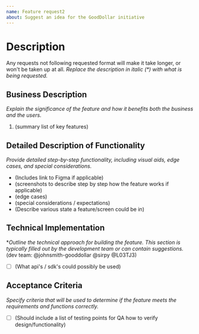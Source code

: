 ```yaml
---
name: Feature request2
about: Suggest an idea for the GoodDollar initiative
---
```



# Description 
Any requests not following requested format will make it take longer, or won't be taken up at all.
_Replace the description in italic (*) with what is being requested._


## Business Description
*Explain the significance of the feature and how it benefits both the business and the users.*

1. (summary list of key features)


## Detailed Description of Functionality
*Provide detailed step-by-step functionality, including visual aids, edge cases, and special considerations.*
- (Includes link to Figma if applicable)
- (screenshots to describe step by step how the feature works if applicable)
- (edge cases)
- (special considerations / expectations)
- (Describe various state a feature/screen could be in)

## Technical Implementation
*_Outline the technical approach for building the feature. This section is typically filled out by the development team or can contain suggestions._ 
(dev team: @johnsmith-gooddollar @sirpy @L03TJ3) 
- [ ] (What api's / sdk's could possibly be used)

 
## Acceptance Criteria
*Specify criteria that will be used to determine if the feature meets the requirements and functions correctly.*
- [ ] (Should include a list of testing points for QA how to verify design/functionality)
